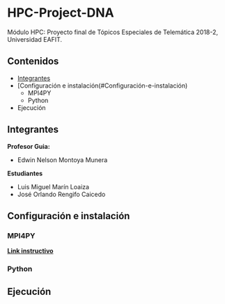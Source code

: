 # HPC-Project-DNA
Módulo HPC: Proyecto final de Tópicos Especiales de Telemática 2018-2, Universidad EAFIT. 

## Contenidos

- [Integrantes](#Integrantes)
- [Configuración e instalación(#Configuración-e-instalación)
	- MPI4PY
	- Python
- Ejecución

## Integrantes

**Profesor Guia:**
- Edwin Nelson Montoya Munera

**Estudiantes**
- Luis Miguel Marín Loaiza
- José Orlando Rengifo Caicedo


## Configuración e instalación

### MPI4PY

[**Link instructivo**](https://rabernat.github.io/research_computing/parallel-programming-with-mpi-for-python.html)

### Python

## Ejecución
<!--stackedit_data:
eyJoaXN0b3J5IjpbNjE0NzA0MjExLDEwMTU4ODMyMDVdfQ==
-->